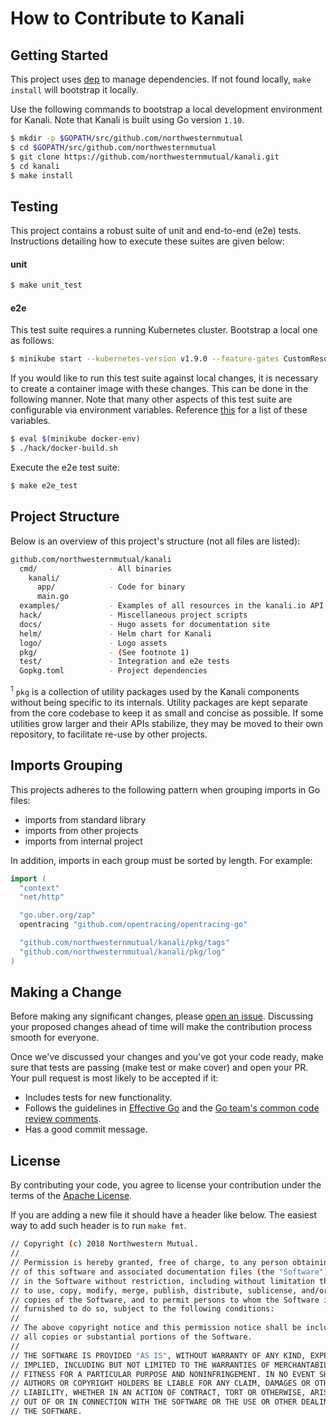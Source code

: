 # How to Contribute to Kanali

## Getting Started
This project uses [dep](https://github.com/golang/dep) to manage dependencies. If not found locally, `make install` will bootstrap it locally.

Use the following commands to bootstrap a local development environment for Kanali. Note that Kanali is built using Go version `1.10`.

```sh
$ mkdir -p $GOPATH/src/github.com/northwesternmutual
$ cd $GOPATH/src/github.com/northwesternmutual
$ git clone https://github.com/northwesternmutual/kanali.git
$ cd kanali
$ make install
```

## Testing

This project contains a robust suite of unit and end-to-end (e2e) tests. Instructions detailing how to execute these suites are given below:

#### unit

```sh
$ make unit_test
```

#### e2e

This test suite requires a running Kubernetes cluster. Bootstrap a local one as follows:

```sh
$ minikube start --kubernetes-version v1.9.0 --feature-gates CustomResourceValidation=true
```
If you would like to run this test suite against local changes, it is necessary to create a container image with these changes. This can be done in the following manner. Note that many other aspects of this test suite are configurable via environment variables. Reference [this](./hack/e2e.sh) for a list of these variables.

```sh
$ eval $(minikube docker-env)
$ ./hack/docker-build.sh
```

Execute the e2e test suite:

```sh
$ make e2e_test
```

## Project Structure

Below is an overview of this project's structure (not all files are listed):

```sh
github.com/northwesternmutual/kanali
  cmd/                - All binaries
    kanali/
      app/            - Code for binary
      main.go
  examples/           - Examples of all resources in the kanali.io API group
  hack/               - Miscellaneous project scripts
  docs/               - Hugo assets for documentation site
  helm/               - Helm chart for Kanali
  logo/               - Logo assets
  pkg/                - (See footnote 1)
  test/               - Integration and e2e tests
  Gopkg.toml          - Project dependencies
```

<sup>1</sup> `pkg` is a collection of utility packages used by the Kanali components without being specific to its internals. Utility packages are kept separate from the core codebase to keep it as small and concise as possible. If some utilities grow larger and their APIs stabilize, they may be moved to their own repository, to facilitate re-use by other projects.

## Imports Grouping
This projects adheres to the following pattern when grouping imports in Go files:
* imports from standard library
* imports from other projects
* imports from internal project

In addition, imports in each group must be sorted by length. For example:
```go
import (
  "context"
  "net/http"

  "go.uber.org/zap"
  opentracing "github.com/opentracing/opentracing-go"

  "github.com/northwesternmutual/kanali/pkg/tags"
  "github.com/northwesternmutual/kanali/pkg/log"
)
```

## Making a Change
Before making any significant changes, please [open an issue](https://github.com/northwesternmutual/kanali/issues). Discussing your proposed changes ahead of time will make the contribution process smooth for everyone.

Once we've discussed your changes and you've got your code ready, make sure that tests are passing (make test or make cover) and open your PR. Your pull request is most likely to be accepted if it:

* Includes tests for new functionality.
* Follows the guidelines in [Effective Go](https://golang.org/doc/effective_go.html) and the [Go team's common code review comments](https://github.com/golang/go/wiki/CodeReviewComments).
* Has a good commit message.

## License
By contributing your code, you agree to license your contribution under the terms of the [Apache License](https://github.com/jaegertracing/jaeger/blob/master/LICENSE).

If you are adding a new file it should have a header like below. The easiest way to add such header is to run `make fmt`.

```sh
// Copyright (c) 2018 Northwestern Mutual.
//
// Permission is hereby granted, free of charge, to any person obtaining a copy
// of this software and associated documentation files (the "Software"), to deal
// in the Software without restriction, including without limitation the rights
// to use, copy, modify, merge, publish, distribute, sublicense, and/or sell
// copies of the Software, and to permit persons to whom the Software is
// furnished to do so, subject to the following conditions:
//
// The above copyright notice and this permission notice shall be included in
// all copies or substantial portions of the Software.
//
// THE SOFTWARE IS PROVIDED "AS IS", WITHOUT WARRANTY OF ANY KIND, EXPRESS OR
// IMPLIED, INCLUDING BUT NOT LIMITED TO THE WARRANTIES OF MERCHANTABILITY,
// FITNESS FOR A PARTICULAR PURPOSE AND NONINFRINGEMENT. IN NO EVENT SHALL THE
// AUTHORS OR COPYRIGHT HOLDERS BE LIABLE FOR ANY CLAIM, DAMAGES OR OTHER
// LIABILITY, WHETHER IN AN ACTION OF CONTRACT, TORT OR OTHERWISE, ARISING FROM,
// OUT OF OR IN CONNECTION WITH THE SOFTWARE OR THE USE OR OTHER DEALINGS IN
// THE SOFTWARE.
```